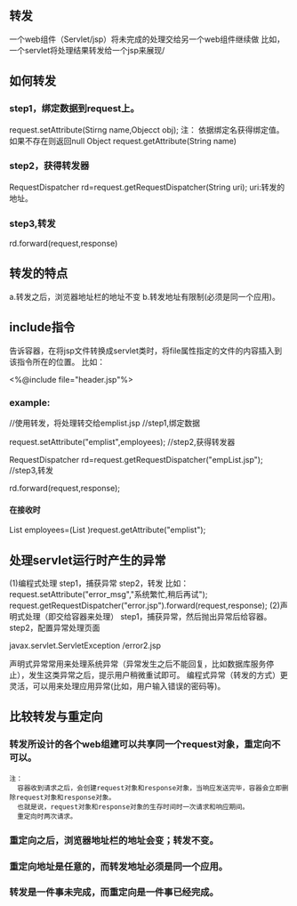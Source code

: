 ## 转发
  一个web组件（Servlet/jsp）将未完成的处理交给另一个web组件继续做
    比如，一个servlet将处理结果转发给一个jsp来展现/
## 如何转发
### step1，绑定数据到request上。
  request.setAttribute(Stirng name,Objecct obj);
  注：
   依据绑定名获得绑定值。如果不存在则返回null
  Object request.getAttribute(String name)
### step2，获得转发器
  RequestDispatcher rd=request.getRequestDispatcher(String uri);
  uri:转发的地址。
### step3,转发
  rd.forward(request,response)

## 转发的特点
 a.转发之后，浏览器地址栏的地址不变
 b.转发地址有限制(必须是同一个应用)。

## include指令
告诉容器，在将jsp文件转换成servlet类时，将file属性指定的文件的内容插入到该指令所在的位置。
比如：

  <%@include file="header.jsp"%>
  

### example:
  //使用转发，将处理转交给emplist.jsp
  //step1,绑定数据
  
  request.setAttribute("emplist",employees);
  //step2,获得转发器
  
  RequestDispatcher rd=request.getRequestDispatcher("empList.jsp");
  //step3,转发
  
  rd.forward(request,response);
  
#### 在接收时

  List<Employee> employees=(List <emplist>)request.getAttribute("emplist");
 
## 处理servlet运行时产生的异常
  (1)编程式处理
  step1，捕获异常
  step2，转发
    比如：
    request.setAttribute("error_msg","系统繁忙,稍后再试");
    request.getRequestDispatcher("error.jsp").forward(request,response);
    (2)声明式处理（即交给容器来处理）
    step1，捕获异常，然后抛出异常后给容器。
    step2，配置异常处理页面
    
  <!--异常处理配置-->
  <error-page>
  <exception-type>javax.servlet.ServletException</exception-type>
  <location>/error2.jsp</location>
  </error-page>
  
声明式异常常用来处理系统异常（异常发生之后不能回复，比如数据库服务停止），发生这类异常之后，提示用户稍微重试即可。
编程式异常（转发的方式）更灵活，可以用来处理应用异常(比如，用户输入错误的密码等)。
    
  
  ## 比较转发与重定向
### 转发所设计的各个web组建可以共享同一个request对象，重定向不可以。
    注：
      容器收到请求之后，会创建request对象和response对象，当响应发送完毕，容器会立即删除request对象和response对象。
      也就是说，request对象和response对象的生存时间时一次请求和响应期间。
      重定向时两次请求。 
### 重定向之后，浏览器地址栏的地址会变；转发不变。
### 重定向地址是任意的，而转发地址必须是同一个应用。
### 转发是一件事未完成，而重定向是一件事已经完成。
     
